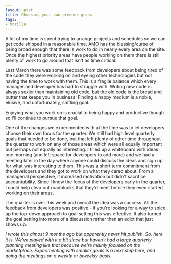 ```yaml
---
layout: post
title: Choosing your own greener grass
tags:
- Mozilla
---
```

A lot of my time is spent trying to arrange projects and schedules so we can get
code shipped in a reasonable time.  AMO has the blessing/curse of being broad
enough that there is work to do in nearly every area on the site.  Once the
highest priority areas have people working on them there is still plenty of work
to go around that isn't as time critical.

Last March there was some feedback from developers about being tired of the code
they were working on and eyeing other technologies but not having the time to
work with them.  This is a fragile balance which every manager and developer has
had to struggle with.  Writing new code is always sexier than maintaining old
code, but the old code is the bread and butter that keeps you in business.
Finding a happy medium is a noble, elusive, and unfortunately, shifting goal.

Enjoying what you work on is crucial to being happy and productive though so
I'll continue to pursue that goal.

One of the changes we experimented with at the time was to let developers choose
their own focus for the quarter.  We still had high level quarterly goals that
needed to be done, but that left plenty of other time throughout the quarter to
work on any of those areas which were all equally important but perhaps not
equally as interesting.  I filled up a whiteboard with ideas one morning (and
left space for developers to add more) and we had a meeting later in the day
where anyone could discuss the ideas and sign up for what was interesting to
them.  This was a short term commitment from the developers and they got to work
on what they cared about.  From a managerial perspective, it increased
motivation but didn't sacrifice accountability.  Since I knew the focus of the
developers early in the quarter, I could help clear out roadblocks that they'd
meet before they even started working on their areas.

The quarter is over this week and overall the idea was a success.  All the
feedback from developers was positive - if you're looking for a way to spice up
the top-down approach to goal setting this was effective.  It also turned the
goal setting into more of a discussion rather than an edict that just shows up.

<em>I wrote this almost 9 months ago but apparently never hit publish.  So, here
it is.  We've played with it a bit since but haven't had a large quarterly
planning meeting like that because we're mainly focused on the marketplace.
Experimenting with smaller goals is a next step here, and doing the meetings on
a weekly or biweekly basis.</em>
